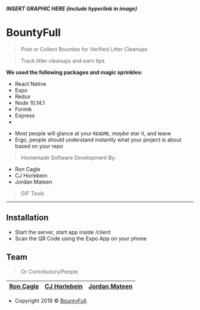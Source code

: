 <!-- <a href="#"><img src="https://avatars1.githubusercontent.com/u/4284691?v=3&s=200" title="BountyFull" alt="BountyFull"></a> -->

**_INSERT GRAPHIC HERE (include hyperlink in image)_**

# BountyFull

> Post or Collect Bounties for Verified Litter Cleanups

> Track litter cleanups and earn tips

**We used the following packages and magic sprinkles:**

- React Native
- Expo
- Redux
- Node 10.14.1
- Formik
- Express
-

* Most people will glance at your `README`, _maybe_ star it, and leave
* Ergo, people should understand instantly what your project is about based on your repo

> Homemade Software Development By:

- Ron Cagle
- CJ Horlebein
- Jordan Mateen

> GIF Tools

---

## Installation

- Start the server, start app inside /client
- Scan the QR Code using the Expo App on your phone

## Team

> Or Contributors/People

| <a href="http://roncagle.com" target="_blank">**Ron Cagle**</a> | <a href="#" target="_blank">**CJ Horlebein**</a> | <a href="#" target="_blank">**Jordan Mateen**</a> |
| :-------------------------------------------------------------: | :----------------------------------------------: | :-----------------------------------------------: |


- Copyright 2019 © <a href="https://bountyfull.me" target="_blank">BountyFull</a>.
